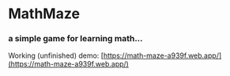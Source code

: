 # MathMaze

### a simple game for learning math...

Working (unfinished) demo: [https://math-maze-a939f.web.app/](https://math-maze-a939f.web.app/)
